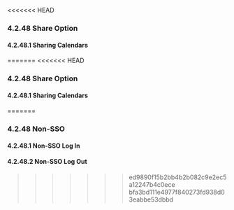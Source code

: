 <<<<<<< HEAD
### 4.2.48 Share Option



#### 4.2.48.1 Sharing Calendars
=======
<<<<<<< HEAD
### 4.2.48 Share Option



#### 4.2.48.1 Sharing Calendars
=======
### 4.2.48 Non-SSO



#### 4.2.48.1 Non-SSO Log In



#### 4.2.48.2 Non-SSO Log Out
>>>>>>> ed9890f15b2bb4b2b082c9e2ec5a12247b4c0ece
>>>>>>> bfa3bd111e4977f840273fd938d03eabbe53dbbd
